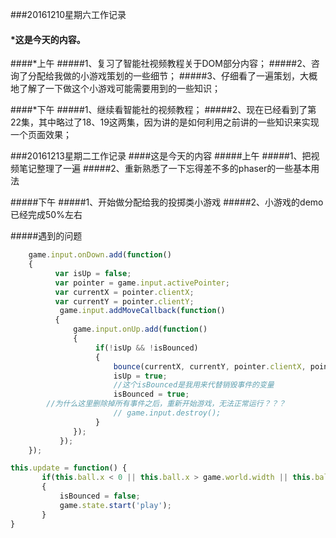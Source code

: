 ###20161210星期六工作记录
#### *这是今天的内容。
####*上午
#####1、复习了智能社视频教程关于DOM部分内容；
#####2、咨询了分配给我做的小游戏策划的一些细节；
#####3、仔细看了一遍策划，大概地了解了一下做这个小游戏可能需要用到的一些知识；

####*下午
#####1、继续看智能社的视频教程；
#####2、现在已经看到了第22集，其中略过了18、19这两集，因为讲的是如何利用之前讲的一些知识来实现一个页面效果；


###20161213星期二工作记录
####这是今天的内容
#####上午
#####1、把视频笔记整理了一遍
#####2、重新熟悉了一下忘得差不多的phaser的一些基本用法

#####下午
#####1、开始做分配给我的投掷类小游戏
#####2、小游戏的demo已经完成50%左右

#####遇到的问题

```javascript
    game.input.onDown.add(function()
    {
          var isUp = false;
          var pointer = game.input.activePointer;
          var currentX = pointer.clientX;
          var currentY = pointer.clientY;
           game.input.addMoveCallback(function()
          {
              game.input.onUp.add(function()
              {
                   if(!isUp && !isBounced)
                   {
                       bounce(currentX, currentY, pointer.clientX, pointer.clientY, ball);
                       isUp = true;
                       //这个isBounced是我用来代替销毁事件的变量
                       isBounced = true;
        //为什么这里删除掉所有事件之后，重新开始游戏，无法正常运行？？？
                       // game.input.destroy();
                   }
              });
           }); 
    });

```

```javascript
this.update = function() {
       if(this.ball.x < 0 || this.ball.x > game.world.width || this.ball.y > game.world.height)
       {
           isBounced = false;
           game.state.start('play');
	   }
}
```